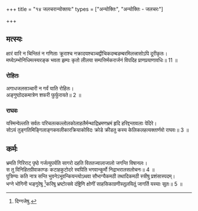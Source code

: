 +++
title = "१४ जलचरान्योक्तयः"
types = ["अन्योक्तिः", "अन्योक्तिः - जलचरः"]

+++
  
## मत्स्यः
क्षारं वारि न चिन्तितं न गणिताः क्रूराश्च नक्रादयश्चञ्चद्वीचिकदम्बडम्बरमिलत्त्रासोऽपि दूरीकृतः।  
मघ्येऽम्भोनिधिमत्स्यरङ्क भवता झम्पः कृतो लीलया सम्पत्तिर्मकरार्जनं विपदिह प्राणप्रयाणावधिः॥ 11 ॥  
### रोहितः
अगाधजलसञ्चारी न गर्वं याति रोहितः।  
अङ्गुष्ठोदकमात्रेण शफरी फुर्फुरायते॥ 2 ॥  
### राघवः
यस्मिन्वेल्लति सर्वतः परिचलत्कल्लोलकोलाहलैर्मन्थाद्रिभ्रमणभ्रमं हृदि हरिद्दन्तावलाः पेदिरे।  
सोऽयं तुङ्गतिमिङ्गिलाङ्गकवलीकारक्रियाकोविदः क्रोडे क्रीडतु कस्य केलिकलहत्यक्तार्णवो राघवः॥ 3 ॥  
## कर्मः
भ्रमति गिरिराट् पृष्ठे गर्जत्युपर्यति सागरो दहति विततज्वालाजालो जगन्ति विषानलः।  
स तु विनिहितग्रीवाकाण्डः कटाहकुटोदरे स्वपिति भगवान्कूर्मो निद्राभरालसलोचनः॥ 4 ॥  
पुत्रिण्यः कति नात्र सन्ति भुवनेऽभूवन्कियन्त्योऽथवा सौभाग्यैकमठी तथादिकमठी स्त्रीषु प्रशंसास्पदम्।  
भग्ने भोगिनी भङ्गुरेषु [^1]करिषु भ्रष्टोत्सवे दंष्ट्रिणि क्षोणीं साहसिकाग्रणीस्तुलयितुं जागर्ति यस्याः सुतः॥ 5 ॥  
  
[^1]: दिग्गजेषु.
